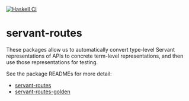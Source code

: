 [![Haskell CI](https://github.com/fpringle/servant-routes/actions/workflows/haskell.yml/badge.svg)](https://github.com/fpringle/servant-routes/actions/workflows/haskell.yml)

# servant-routes

These packages allow us to automatically convert type-level Servant representations of APIs to concrete term-level representations, and then use those representations for testing.

See the package READMEs for more detail:

- [servant-routes](./servant-routes#readme)
- [servant-routes-golden](./servant-routes-golden#readme)
